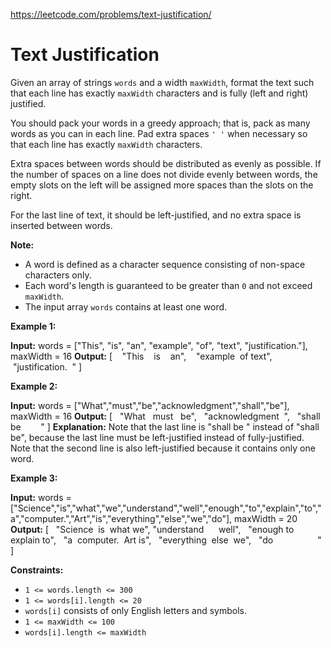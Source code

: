 https://leetcode.com/problems/text-justification/ 
 # Text Justification 

  Given an array of strings `words` and a width `maxWidth`, format the text such that each line has exactly `maxWidth` characters and is fully (left and right) justified.

You should pack your words in a greedy approach; that is, pack as many words as you can in each line. Pad extra spaces `' '` when necessary so that each line has exactly `maxWidth` characters.

Extra spaces between words should be distributed as evenly as possible. If the number of spaces on a line does not divide evenly between words, the empty slots on the left will be assigned more spaces than the slots on the right.

For the last line of text, it should be left-justified, and no extra space is inserted between words.

**Note:**

*   A word is defined as a character sequence consisting of non-space characters only.
*   Each word's length is guaranteed to be greater than `0` and not exceed `maxWidth`.
*   The input array `words` contains at least one word.

**Example 1:**

**Input:** words = \["This", "is", "an", "example", "of", "text", "justification."\], maxWidth = 16
**Output:**
\[
   "This    is    an",
   "example  of text",
   "justification.  "
\]

**Example 2:**

**Input:** words = \["What","must","be","acknowledgment","shall","be"\], maxWidth = 16
**Output:**
\[
  "What   must   be",
  "acknowledgment  ",
  "shall be        "
\]
**Explanation:** Note that the last line is "shall be    " instead of "shall     be", because the last line must be left-justified instead of fully-justified.
Note that the second line is also left-justified because it contains only one word.

**Example 3:**

**Input:** words = \["Science","is","what","we","understand","well","enough","to","explain","to","a","computer.","Art","is","everything","else","we","do"\], maxWidth = 20
**Output:**
\[
  "Science  is  what we",
  "understand      well",
  "enough to explain to",
  "a  computer.  Art is",
  "everything  else  we",
  "do                  "
\]

**Constraints:**

*   `1 <= words.length <= 300`
*   `1 <= words[i].length <= 20`
*   `words[i]` consists of only English letters and symbols.
*   `1 <= maxWidth <= 100`
*   `words[i].length <= maxWidth`